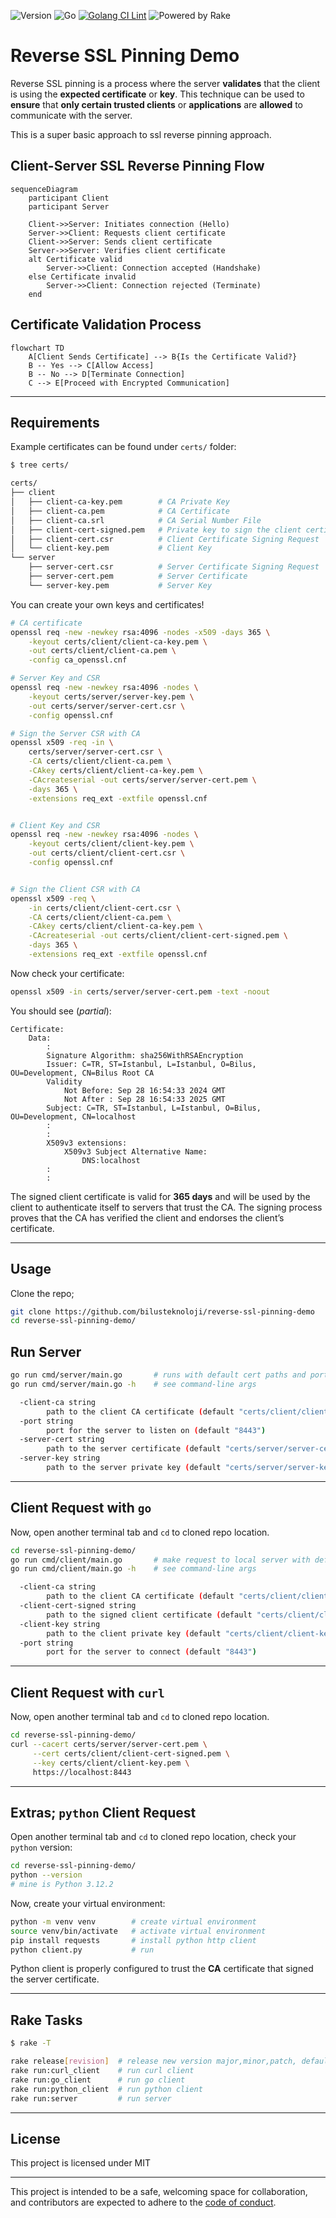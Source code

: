 ![Version](https://img.shields.io/badge/version-0.0.1-orange.svg)
![Go](https://img.shields.io/github/go-mod/go-version/bilusteknoloji/reverse-ssl-pinning-demo)
[![Golang CI Lint](https://github.com/bilusteknoloji/reverse-ssl-pinning-demo/actions/workflows/golangci-lint.yml/badge.svg)](https://github.com/bilusteknoloji/reverse-ssl-pinning-demo/actions/workflows/golangci-lint.yml)
![Powered by Rake](https://img.shields.io/badge/powered_by-rake-blue?logo=ruby)

# Reverse SSL Pinning Demo

Reverse SSL pinning is a process where the server **validates** that the
client is using the **expected certificate** or **key**. This technique can be
used to **ensure** that **only certain trusted clients** or **applications**
are **allowed** to communicate with the server.

This is a super basic approach to ssl reverse pinning approach.

## Client-Server SSL Reverse Pinning Flow

```mermaid
sequenceDiagram
    participant Client
    participant Server

    Client->>Server: Initiates connection (Hello)
    Server->>Client: Requests client certificate
    Client->>Server: Sends client certificate
    Server->>Server: Verifies client certificate
    alt Certificate valid
        Server->>Client: Connection accepted (Handshake)
    else Certificate invalid
        Server->>Client: Connection rejected (Terminate)
    end
```

## Certificate Validation Process

```mermaid
flowchart TD
    A[Client Sends Certificate] --> B{Is the Certificate Valid?}
    B -- Yes --> C[Allow Access]
    B -- No --> D[Terminate Connection]
    C --> E[Proceed with Encrypted Communication]
```

---

## Requirements

Example certificates can be found under `certs/` folder:

```bash
$ tree certs/

certs/
├── client
│   ├── client-ca-key.pem        # CA Private Key
│   ├── client-ca.pem            # CA Certificate
│   ├── client-ca.srl            # CA Serial Number File
│   ├── client-cert-signed.pem   # Private key to sign the client certificate
│   ├── client-cert.csr          # Client Certificate Signing Request
│   └── client-key.pem           # Client Key
└── server
    ├── server-cert.csr          # Server Certificate Signing Request
    ├── server-cert.pem          # Server Certificate
    └── server-key.pem           # Server Key
```

You can create your own keys and certificates!

```bash
# CA certificate
openssl req -new -newkey rsa:4096 -nodes -x509 -days 365 \
    -keyout certs/client/client-ca-key.pem \
    -out certs/client/client-ca.pem \
    -config ca_openssl.cnf

# Server Key and CSR
openssl req -new -newkey rsa:4096 -nodes \
    -keyout certs/server/server-key.pem \
    -out certs/server/server-cert.csr \
    -config openssl.cnf

# Sign the Server CSR with CA
openssl x509 -req -in \
    certs/server/server-cert.csr \
    -CA certs/client/client-ca.pem \
    -CAkey certs/client/client-ca-key.pem \
    -CAcreateserial -out certs/server/server-cert.pem \
    -days 365 \
    -extensions req_ext -extfile openssl.cnf


# Client Key and CSR
openssl req -new -newkey rsa:4096 -nodes \
    -keyout certs/client/client-key.pem \
    -out certs/client/client-cert.csr \
    -config openssl.cnf


# Sign the Client CSR with CA
openssl x509 -req \
    -in certs/client/client-cert.csr \
    -CA certs/client/client-ca.pem \
    -CAkey certs/client/client-ca-key.pem \
    -CAcreateserial -out certs/client/client-cert-signed.pem \
    -days 365 \
    -extensions req_ext -extfile openssl.cnf
```

Now check your certificate:

```bash
openssl x509 -in certs/server/server-cert.pem -text -noout
```

You should see (*partial*):

    Certificate:
        Data:
            :
            Signature Algorithm: sha256WithRSAEncryption
            Issuer: C=TR, ST=Istanbul, L=Istanbul, O=Bilus, OU=Development, CN=Bilus Root CA
            Validity
                Not Before: Sep 28 16:54:33 2024 GMT
                Not After : Sep 28 16:54:33 2025 GMT
            Subject: C=TR, ST=Istanbul, L=Istanbul, O=Bilus, OU=Development, CN=localhost
            :
            :
            X509v3 extensions:
                X509v3 Subject Alternative Name: 
                    DNS:localhost
            :
            :

The signed client certificate is valid for **365 days** and will be used by the
client to authenticate itself to servers that trust the CA. The signing
process proves that the CA has verified the client and endorses the client’s
certificate.

---

## Usage

Clone the repo;

```bash
git clone https://github.com/bilusteknoloji/reverse-ssl-pinning-demo
cd reverse-ssl-pinning-demo/
```

## Run Server

```bash
go run cmd/server/main.go       # runs with default cert paths and port (8443)
go run cmd/server/main.go -h    # see command-line args

  -client-ca string
    	path to the client CA certificate (default "certs/client/client-ca.pem")
  -port string
    	port for the server to listen on (default "8443")
  -server-cert string
    	path to the server certificate (default "certs/server/server-cert.pem")
  -server-key string
    	path to the server private key (default "certs/server/server-key.pem")

```

---

## Client Request with `go`

Now, open another terminal tab and `cd` to cloned repo location.

```bash
cd reverse-ssl-pinning-demo/
go run cmd/client/main.go       # make request to local server with defaults
go run cmd/client/main.go -h    # see command-line args

  -client-ca string
    	path to the client CA certificate (default "certs/client/client-ca.pem")
  -client-cert-signed string
    	path to the signed client certificate (default "certs/client/client-cert-signed.pem")
  -client-key string
    	path to the client private key (default "certs/client/client-key.pem")
  -port string
    	port for the server to connect (default "8443")

```

---

## Client Request with `curl`

Now, open another terminal tab and `cd` to cloned repo location.

```bash
cd reverse-ssl-pinning-demo/
curl --cacert certs/server/server-cert.pem \
     --cert certs/client/client-cert-signed.pem \
     --key certs/client/client-key.pem \
     https://localhost:8443
```

---

## Extras; `python` Client Request

Open another terminal tab and `cd` to cloned repo location, check your `python` version:

```bash
cd reverse-ssl-pinning-demo/
python --version
# mine is Python 3.12.2
```

Now, create your virtual environment:

```bash
python -m venv venv        # create virtual environment
source venv/bin/activate   # activate virtual environment
pip install requests       # install python http client
python client.py           # run
```

Python client is properly configured to trust the **CA** certificate that
signed the server certificate.

---

## Rake Tasks

```bash
$ rake -T

rake release[revision]  # release new version major,minor,patch, default: patch
rake run:curl_client    # run curl client
rake run:go_client      # run go client
rake run:python_client  # run python client
rake run:server         # run server
```

---

## License

This project is licensed under MIT

---


This project is intended to be a safe, welcoming space for collaboration, and
contributors are expected to adhere to the [code of conduct][coc].

[coc]: https://github.com/bilusteknoloji/reverse-ssl-pinning-demo/blob/main/CODE_OF_CONDUCT.md
